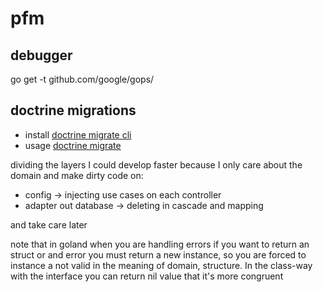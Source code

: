 # pfm



## debugger

go get -t github.com/google/gops/


## doctrine migrations

* install [doctrine migrate cli](https://github.com/golang-migrate/migrate/tree/master/cmd/migrate)
* usage [doctrine migrate](https://github.com/golang-migrate/migrate)



dividing the layers I could develop faster because I only care about the domain and make dirty code on:
 * config -> injecting use cases on each controller
 * adapter out database -> deleting in cascade and mapping

and take care later



note that in goland when you are handling errors if you want to return an struct or and error you must return a new instance, so you are forced to instance a not valid in the meaning of domain, structure. In the class-way with the interface you can return nil value that it's more congruent